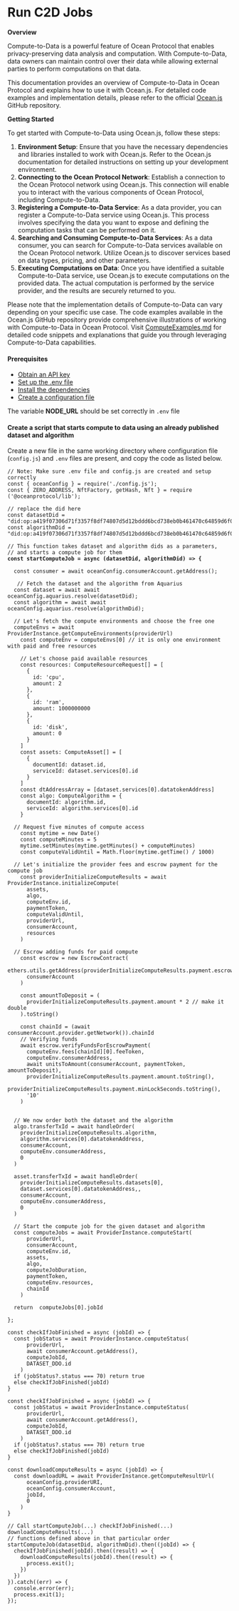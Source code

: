 # Run C2D Jobs

**Overview**

Compute-to-Data is a powerful feature of Ocean Protocol that enables privacy-preserving data analysis and computation. With Compute-to-Data, data owners can maintain control over their data while allowing external parties to perform computations on that data.

This documentation provides an overview of Compute-to-Data in Ocean Protocol and explains how to use it with Ocean.js. For detailed code examples and implementation details, please refer to the official [Ocean.js](https://github.com/oceanprotocol/ocean.js) GitHub repository.

**Getting Started**

To get started with Compute-to-Data using Ocean.js, follow these steps:

1. **Environment Setup**: Ensure that you have the necessary dependencies and libraries installed to work with Ocean.js. Refer to the Ocean.js documentation for detailed instructions on setting up your development environment.
2. **Connecting to the Ocean Protocol Network**: Establish a connection to the Ocean Protocol network using Ocean.js. This connection will enable you to interact with the various components of Ocean Protocol, including Compute-to-Data.
3. **Registering a Compute-to-Data Service**: As a data provider, you can register a Compute-to-Data service using Ocean.js. This process involves specifying the data you want to expose and defining the computation tasks that can be performed on it.
4. **Searching and Consuming Compute-to-Data Services**: As a data consumer, you can search for Compute-to-Data services available on the Ocean Protocol network. Utilize Ocean.js to discover services based on data types, pricing, and other parameters.
5. **Executing Computations on Data**: Once you have identified a suitable Compute-to-Data service, use Ocean.js to execute computations on the provided data. The actual computation is performed by the service provider, and the results are securely returned to you.

Please note that the implementation details of Compute-to-Data can vary depending on your specific use case. The code examples available in the Ocean.js GitHub repository provide comprehensive illustrations of working with Compute-to-Data in Ocean Protocol. Visit [ComputeExamples.md](https://github.com/oceanprotocol/ocean.js/blob/main/ComputeExamples.md) for detailed code snippets and explanations that guide you through leveraging Compute-to-Data capabilities.

#### Prerequisites

* [Obtain an API key](../get-api-keys-for-blockchain-access.md)
* [Set up the .env file](configuration.md#create-a-env-file)
* [Install the dependencies](configuration.md#setup-dependencies)
* [Create a configuration file](configuration.md#create-a-configuration-file)


The variable **NODE\_URL** should be set correctly in `.env` file

#### Create a script that starts compute to data using an already published dataset and algorithm

Create a new file in the same working directory where configuration file (`config.js`) and `.env` files are present, and copy the code as listed below.

<pre class="language-javascript" data-overflow="wrap"><code class="lang-javascript">// Note: Make sure .env file and config.js are created and setup correctly
const { oceanConfig } = require('./config.js');
const { ZERO_ADDRESS, NftFactory, getHash, Nft } = require ('@oceanprotocol/lib');

// replace the did here
const datasetDid = "did:op:a419f07306d71f3357f8df74807d5d12bddd6bcd738eb0b461470c64859d6f0f";
const algorithmDid = "did:op:a419f07306d71f3357f8df74807d5d12bddd6bcd738eb0b461470c64859d6f0f";

// This function takes dataset and algorithm dids as a parameters,
// and starts a compute job for them
<strong>const startComputeJob = async (datasetDid, algorithmDid) => {
</strong>  
  const consumer = await oceanConfig.consumerAccount.getAddress();
  
   // Fetch the dataset and the algorithm from Aquarius
  const dataset = await await oceanConfig.aquarius.resolve(datasetDid);
  const algorithm = await await oceanConfig.aquarius.resolve(algorithmDid);
  
  // Let's fetch the compute environments and choose the free one
  computeEnvs = await ProviderInstance.getComputeEnvironments(providerUrl)
    const computeEnv = computeEnvs[0] // it is only one environment with paid and free resources
    
    // Let's choose paid available resources
    const resources: ComputeResourceRequest[] = [
      {
        id: 'cpu',
        amount: 2
      },
      {
        id: 'ram',
        amount: 1000000000
      },
      {
        id: 'disk',
        amount: 0
      }
    ]
    const assets: ComputeAsset[] = [
      {
        documentId: dataset.id,
        serviceId: dataset.services[0].id
      }
    ]
    const dtAddressArray = [dataset.services[0].datatokenAddress]
    const algo: ComputeAlgorithm = {
      documentId: algorithm.id,
      serviceId: algorithm.services[0].id
    }

  // Request five minutes of compute access
    const mytime = new Date()
    const computeMinutes = 5
    mytime.setMinutes(mytime.getMinutes() + computeMinutes)
    const computeValidUntil = Math.floor(mytime.getTime() / 1000)

  // Let's initialize the provider fees and escrow payment for the compute job
    const providerInitializeComputeResults = await ProviderInstance.initializeCompute(
      assets,
      algo,
      computeEnv.id,
      paymentToken,
      computeValidUntil,
      providerUrl,
      consumerAccount,
      resources
    )

  // Escrow adding funds for paid compute
    const escrow = new EscrowContract(
      ethers.utils.getAddress(providerInitializeComputeResults.payment.escrowAddress),
      consumerAccount
    )

    const amountToDeposit = (
      providerInitializeComputeResults.payment.amount * 2 // make it double
    ).toString()

    const chainId = (await consumerAccount.provider.getNetwork()).chainId
    // Verifying funds
    await escrow.verifyFundsForEscrowPayment(
      computeEnv.fees[chainId][0].feeToken,
      computeEnv.consumerAddress,
      await unitsToAmount(consumerAccount, paymentToken, amountToDeposit),
      providerInitializeComputeResults.payment.amount.toString(),
      providerInitializeComputeResults.payment.minLockSeconds.toString(),
      '10'
    )
 
  
  // We now order both the dataset and the algorithm
  algo.transferTxId = await handleOrder(
    providerInitializeComputeResults.algorithm,
    algorithm.services[0].datatokenAddress,
    consumerAccount,
    computeEnv.consumerAddress,
    0
  )
  
  asset.transferTxId = await handleOrder(
    providerInitializeComputeResults.datasets[0],
    dataset.services[0].datatokenAddress,,
    consumerAccount,
    computeEnv.consumerAddress,
    0
  )
  
  // Start the compute job for the given dataset and algorithm
  const computeJobs = await ProviderInstance.computeStart(
      providerUrl,
      consumerAccount,
      computeEnv.id,
      assets,
      algo,
      computeJobDuration,
      paymentToken,
      computeEnv.resources,
      chainId
    )
  
  return  computeJobs[0].jobId
  
};

const checkIfJobFinished = async (jobId) => {
  const jobStatus = await ProviderInstance.computeStatus(
      providerUrl,
      await consumerAccount.getAddress(),
      computeJobId,
      DATASET_DDO.id
    )
  if (jobStatus?.status === 70) return true
  else checkIfJobFinished(jobId)
}

const checkIfJobFinished = async (jobId) => {
  const jobStatus = await ProviderInstance.computeStatus(
      providerUrl,
      await consumerAccount.getAddress(),
      computeJobId,
      DATASET_DDO.id
    )
  if (jobStatus?.status === 70) return true
  else checkIfJobFinished(jobId)
}

const downloadComputeResults = async (jobId) => {
  const downloadURL = await ProviderInstance.getComputeResultUrl(
      oceanConfig.providerURI,
      oceanConfig.consumerAccount,
      jobId,
      0
    )
}

// Call startComputeJob(...) checkIfJobFinished(...) downloadComputeResults(...)
// functions defined above in that particular order 
startComputeJob(datasetDid, algorithmDid).then((jobId) => {
  checkIfJobFinished(jobId).then((result) => {
    downloadComputeResults(jobId).then((result) => {
      process.exit();
    })
  })
}).catch((err) => {
  console.error(err);
  process.exit(1);
});
</code></pre>

